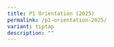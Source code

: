 ```yaml
---
title: P1 Orientation (2025)
permalink: /p1-orientation-2025/
variant: tiptap
description: ""
---
```

